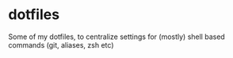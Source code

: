 # dotfiles

Some of my dotfiles, to centralize settings for (mostly) shell based commands (git, aliases, zsh etc)
